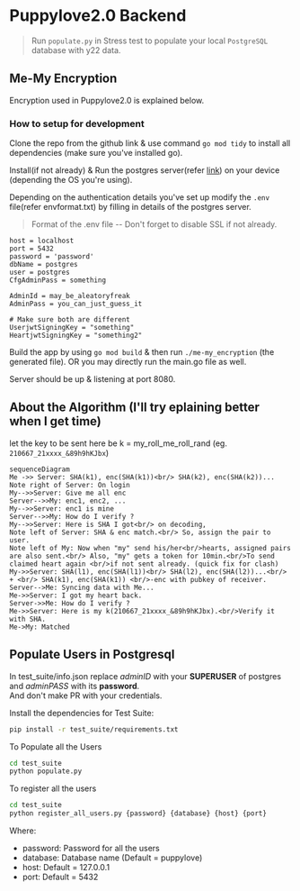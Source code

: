 # Puppylove2.0 Backend

>Run `populate.py` in Stress test to populate your local `PostgreSQL` database with y22 data.

## Me-My Encryption

Encryption used in Puppylove2.0 is explained below.

### How to setup for development

Clone the repo from the github link & use command `go mod tidy` to install all dependencies (make sure you've installed go).

Install(if not already) & Run the postgres server(refer [link](https://www.postgresql.org/download/)) on your device (depending the OS you're using).

Depending on the authentication details you've set up modify the `.env` file(refer envformat.txt) by filling in details of the postgres server.

> Format of the .env file -- Don't forget to disable SSL if not already.

```
host = localhost
port = 5432
password = 'password'
dbName = postgres
user = postgres
CfgAdminPass = something

AdminId = may_be_aleatoryfreak
AdminPass = you_can_just_guess_it

# Make sure both are different
UserjwtSigningKey = "something"
HeartjwtSigningKey = "something2"
``` 

Build the app by using `go mod build` & then run `./me-my_encryption` (the generated file).
OR you may directly run the main.go file as well.

Server should be up & listening at port 8080.


## About the Algorithm (I'll try eplaining better when I get time)

let the key to be sent here be 
k = my_roll_me_roll_rand (eg. `210667_21xxxx_&89h9hKJbx`)
```mermaid
sequenceDiagram
Me ->> Server: SHA(k1), enc(SHA(k1))<br/> SHA(k2), enc(SHA(k2))...
Note right of Server: On login
My-->>Server: Give me all enc 
Server-->>My: enc1, enc2, ...
My-->>Server: enc1 is mine
Server-->>My: How do I verify ?
My-->>Server: Here is SHA I got<br/> on decoding,
Note left of Server: SHA & enc match.<br/> So, assign the pair to user.
Note left of My: Now when "my" send his/her<br/>hearts, assigned pairs are also sent.<br/> Also, "my" gets a token for 10min.<br/>To send claimed heart again <br/>if not sent already. (quick fix for clash)
My->>Server: SHA(l1), enc(SHA(l1))<br/> SHA(l2), enc(SHA(l2))...<br/> + <br/> SHA(k1), enc(SHA(k1)) <br/>-enc with pubkey of receiver.
Server-->Me: Syncing data with Me...
Me->>Server: I got my heart back.
Server->>Me: How do I verify ?
Me->>Server: Here is my k(210667_21xxxx_&89h9hKJbx).<br/>Verify it with SHA.
Me->My: Matched
 ```

## Populate Users in Postgresql
In test_suite/info.json replace *adminID* with your **SUPERUSER** of postgres and *adminPASS* with its **password**. <br />
And don't make PR with your credentials.<br />
<!-- -->
Install the dependencies for Test Suite:
```bash
pip install -r test_suite/requirements.txt
```
To Populate all the Users
```bash
cd test_suite
python populate.py
```
To register all the users
```bash
cd test_suite
python register_all_users.py {password} {database} {host} {port}
```
Where:
* password: Password for all the users
* database: Database name (Default = puppylove)
* host: Default = 127.0.0.1
* port: Default = 5432
